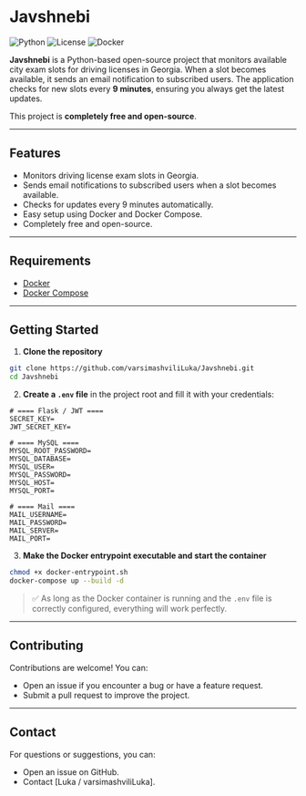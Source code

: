 # Javshnebi

![Python](https://img.shields.io/badge/Python-3.10-blue) ![License](https://img.shields.io/badge/License-MIT-green) ![Docker](https://img.shields.io/badge/Docker-Ready-lightgrey)

**Javshnebi** is a Python-based open-source project that monitors available city exam slots for driving licenses in Georgia. When a slot becomes available, it sends an email notification to subscribed users. The application checks for new slots every **9 minutes**, ensuring you always get the latest updates.

This project is **completely free and open-source**.

---

## Features

- Monitors driving license exam slots in Georgia.
- Sends email notifications to subscribed users when a slot becomes available.
- Checks for updates every 9 minutes automatically.
- Easy setup using Docker and Docker Compose.
- Completely free and open-source.

---

## Requirements

- [Docker](https://www.docker.com/)
- [Docker Compose](https://docs.docker.com/compose/)

---

## Getting Started

1. **Clone the repository**

```bash
git clone https://github.com/varsimashviliLuka/Javshnebi.git
cd Javshnebi
```

2. **Create a `.env` file** in the project root and fill it with your credentials:

```env
# ==== Flask / JWT ====
SECRET_KEY=
JWT_SECRET_KEY=

# ==== MySQL ====
MYSQL_ROOT_PASSWORD=
MYSQL_DATABASE=
MYSQL_USER=
MYSQL_PASSWORD=
MYSQL_HOST=
MYSQL_PORT=

# ==== Mail ====
MAIL_USERNAME=
MAIL_PASSWORD=
MAIL_SERVER=
MAIL_PORT=
```
3. **Make the Docker entrypoint executable and start the container**

```bash
chmod +x docker-entrypoint.sh
docker-compose up --build -d
```
> ✅ As long as the Docker container is running and the `.env` file is correctly configured, everything will work perfectly.

---

## Contributing

Contributions are welcome! You can:

- Open an issue if you encounter a bug or have a feature request.
- Submit a pull request to improve the project.

---


## Contact

For questions or suggestions, you can:

- Open an issue on GitHub.
- Contact [Luka / varsimashviliLuka].
